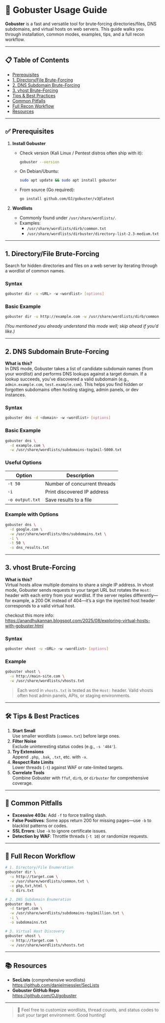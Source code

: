 # 📂 Gobuster Usage Guide

**Gobuster** is a fast and versatile tool for brute‐forcing directories/files, DNS subdomains, and virtual hosts on web servers. This guide walks you through installation, common modes, examples, tips, and a full recon workflow.

---

## 📋 Table of Contents

- [Prerequisites](#-prerequisites)  
- [1. Directory/File Brute-Forcing](#1-directoryfile-brute-forcing)  
- [2. DNS Subdomain Brute-Forcing](#2-dns-subdomain-brute-forcing)  
- [3. vhost Brute-Forcing](#3-vhost-brute-forcing)  
- [Tips & Best Practices](#tips--best-practices)  
- [Common Pitfalls](#common-pitfalls)  
- [Full Recon Workflow](#full-recon-workflow)  
- [Resources](#resources)  

---

## ✅ Prerequisites

1. **Install Gobuster**  
   - Check version (Kali Linux / Pentest distros often ship with it):
     ```bash
     gobuster --version
     ```  
   - On Debian/Ubuntu:
     ```bash
     sudo apt update && sudo apt install gobuster
     ```  
   - From source (Go required):
     ```bash
     go install github.com/OJ/gobuster/v3@latest
     ```

2. **Wordlists**  
   - Commonly found under `/usr/share/wordlists/`.  
   - Examples:
     - `/usr/share/wordlists/dirb/common.txt`
     - `/usr/share/wordlists/dirbuster/directory-list-2.3-medium.txt`

---

## 1. Directory/File Brute-Forcing

Search for hidden directories and files on a web server by iterating through a wordlist of common names.

### Syntax
```bash
gobuster dir -u <URL> -w <wordlist> [options]
```

### Basic Example
```bash
gobuster dir -u http://example.com -w /usr/share/wordlists/dirb/common.txt
```

*(You mentioned you already understand this mode well; skip ahead if you’d like.)*

---

## 2. DNS Subdomain Brute-Forcing

**What is this?**  
In DNS mode, Gobuster takes a list of candidate subdomain names (from your wordlist) and performs DNS lookups against a target domain. If a lookup succeeds, you’ve discovered a valid subdomain (e.g., `admin.example.com`, `test.example.com`). This helps you find hidden or forgotten subdomains often hosting staging, admin panels, or dev instances.

### Syntax
```bash
gobuster dns -d <domain> -w <wordlist> [options]
```

### Basic Example
```bash
gobuster dns \
  -d example.com \
  -w /usr/share/wordlists/subdomains-top1mil-5000.txt
```

### Useful Options

| Option          | Description                   |
|-----------------|-------------------------------|
| `-t 50`         | Number of concurrent threads  |
| `-i`            | Print discovered IP address   |
| `-o output.txt` | Save results to a file        |

### Example with Options
```bash
gobuster dns \
  -d google.com \
  -w /usr/share/wordlists/dns/subdomains.txt \
  -i \
  -t 50 \
  -o dns_results.txt
```

---

## 3. vhost Brute-Forcing

**What is this?**  
Virtual hosts allow multiple domains to share a single IP address. In vhost mode, Gobuster sends requests to your target URL but rotates the `Host:` header with each entry from your wordlist. If the server replies differently—for example, a 200 OK instead of 404—it’s a sign the injected host header corresponds to a valid virtual host.

checkout this more info: https://anandhukannan.blogspot.com/2025/08/exploring-virtual-hosts-with-gobuster.html
### Syntax
```bash
gobuster vhost -u <URL> -w <wordlist> [options]
```

### Example
```bash
gobuster vhost \
  -u http://main-site.com \
  -w /usr/share/wordlists/vhosts.txt
```

> Each word in `vhosts.txt` is tested as the `Host:` header. Valid vhosts often host admin panels, APIs, or staging environments.

---

## 🛠 Tips & Best Practices

1. **Start Small**  
   Use smaller wordlists (`common.txt`) before large ones.  
2. **Filter Noise**  
   Exclude uninteresting status codes (e.g., `-s '404'`).  
3. **Try Extensions**  
   Append `.php`, `.bak`, `.txt`, etc. with `-x`.  
4. **Respect Rate Limits**  
   Lower threads (`-t`) against WAF or rate-limited targets.  
5. **Correlate Tools**  
   Combine Gobuster with `ffuf`, `dirb`, or `dirbuster` for comprehensive coverage.

---

## 🚫 Common Pitfalls

- **Excessive 403s**: Add `-f` to force trailing slash.  
- **False Positives**: Some apps return 200 for missing pages—use `-b` to blacklist patterns or codes.  
- **SSL Errors**: Use `-k` to ignore certificate issues.  
- **Detection by WAF**: Throttle threads (`-t 10`) or randomize requests.  

---

## 🧰 Full Recon Workflow

```bash
# 1. Directory/File Enumeration
gobuster dir \
  -u http://target.com \
  -w /usr/share/wordlists/common.txt \
  -x php,txt,html \
  -o dirs.txt

# 2. DNS Subdomain Enumeration
gobuster dns \
  -d target.com \
  -w /usr/share/wordlists/subdomains-top1million.txt \
  -i \
  -o subdomains.txt

# 3. Virtual Host Discovery
gobuster vhost \
  -u http://target.com \
  -w /usr/share/wordlists/vhosts.txt
```

---

## 📚 Resources

- **SecLists** (comprehensive wordlists)  
  https://github.com/danielmiessler/SecLists  
- **Gobuster GitHub Repo**  
  https://github.com/OJ/gobuster  

---

> 🎯 Feel free to customize wordlists, thread counts, and status codes to suit your target environment. Good hunting!  
```